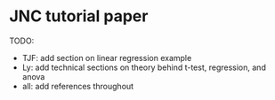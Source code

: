 # JNC tutorial paper

TODO:
- TJF: add section on linear regression example
- Ly: add technical sections on theory behind t-test, regression, and anova
- all: add references throughout

